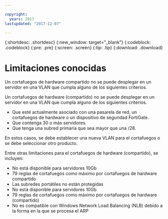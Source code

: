 ```yaml
---

copyright:
  years: 2017
lastupdated: "2017-12-07"

---
```


{:shortdesc: .shortdesc}
{:new_window: target="_blank"}
{:codeblock: .codeblock}
{:pre: .pre}
{:screen: .screen}
{:tip: .tip}
{:download: .download}

# Limitaciones conocidas

Un cortafuegos de hardware compartido no se puede desplegar en un servidor en una VLAN que cumpla alguno de los siguientes criterios. 

Un cortafuegos de hardware (compartido) no se puede desplegar en un servidor en una VLAN que cumpla alguno de los siguientes criterios. 

* Que esté actualmente asociado con una pasarela de red, un cortafuegos de hardware o un dispositivo de seguridad FortiGate.
* Que contenga 30 o más servidores.
* Que tenga una subred primaria que sea mayor que una /28.

En estos casos, se debe establecer una nueva VLAN para el cortafuegos o se debe seleccionar otro producto.

Entre otras limitaciones para el cortafuegos de hardware (compartido), se incluyen: 

* No está disponible para servidores 10Gb
* 79 reglas de cortafuegos como máximo por cortafuegos de hardware compartido
* Las subredes portátiles no están protegidas
* No está disponible para servidores 10Gb
* 79 reglas de cortafuegos como máximo por cortafuegos de hardware (compartido)
* No es compatible con Windows Network Load Balancing (NLB) debido a la forma en la que se procesa el ARP
